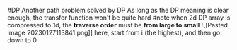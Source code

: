 #DP 
Another path problem solved by DP
As long as the DP meaning is clear enough, the transfer function won't be quite hard
#note when 2d DP array is compressed to 1d, the **traverse order** must be **from large to small**
![[Pasted image 20230127113841.png]]
here, start from i (the highest), and then go down to 0